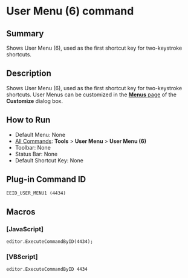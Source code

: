 # User Menu (6) command

## Summary

Shows User Menu (6), used as the first shortcut key for two-keystroke
shortcuts.

## Description

Shows User Menu (6), used as the first shortcut key for two-keystroke
shortcuts. User Menus can be customized in the [**Menus** page](../../dlg/customize/menus/index) of the **Customize** dialog box.

## How to Run

- Default Menu: None
- [All Commands](all_commands): **Tools** >
**User Menu** \> **User Menu (6)**
- Toolbar: None
- Status Bar: None
- Default Shortcut Key: None

## Plug-in Command ID

```
EEID_USER_MENU1 (4434)```

## Macros

### \[JavaScript\]

```
editor.ExecuteCommandByID(4434);
```

### \[VBScript\]

```
editor.ExecuteCommandByID 4434
```
